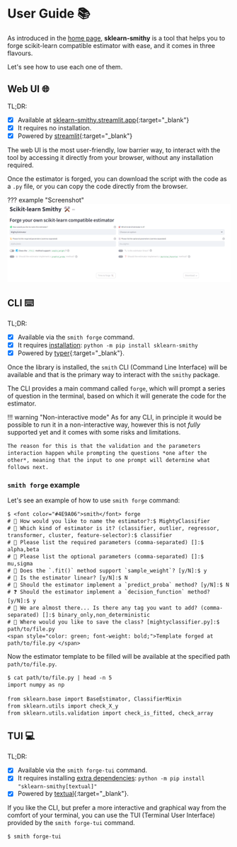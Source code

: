# User Guide 📚

As introduced in the [home page](index.md), **sklearn-smithy** is a tool that helps you to forge scikit-learn compatible estimator with ease, and it comes in three flavours.

Let's see how to use each one of them.

## Web UI 🌐

TL;DR:

- [x] Available at [sklearn-smithy.streamlit.app](https://sklearn-smithy.streamlit.app/){:target="_blank"}
- [x] It requires no installation.
- [x] Powered by [streamlit](https://streamlit.io/){:target="_blank"}

The web UI is the most user-friendly, low barrier way, to interact with the tool by accessing it directly from your browser, without any installation required.

Once the estimator is forged, you can download the script with the code as a `.py` file, or you can copy the code directly from the browser.

??? example "Screenshot"
    ![Web UI](img/webui.png)

## CLI ⌨️

TL;DR:

- [x] Available via the `smith forge` command.
- [x] It requires [installation](installation.md): `python -m pip install sklearn-smithy`
- [x] Powered by [typer](https://typer.tiangolo.com/){:target="_blank"}.

Once the library is installed, the `smith` CLI (Command Line Interface) will be available and that is the primary way to interact with the `smithy` package.

The CLI provides a main command called `forge`, which will prompt a series of question in the terminal, based on which it will generate the code for the estimator.

!!! warning "Non-interactive mode"
    As for any CLI, in principle it would be possible to run it in a non-interactive way, however this is not *fully* supported yet and it comes with some risks and limitations.

    The reason for this is that the validation and the parameters interaction happen while prompting the questions *one after the other*, meaning that the input to one prompt will determine what follows next.

### `smith forge` example

Let's see an example of how to use `smith forge` command:

<div class="termy">

```console
$ <font color="#4E9A06">smith</font> forge
# 🐍 How would you like to name the estimator?:$ MightyClassifier
# 🎯 Which kind of estimator is it? (classifier, outlier, regressor, transformer, cluster, feature-selector):$ classifier
# 📜 Please list the required parameters (comma-separated) []:$ alpha,beta
# 📑 Please list the optional parameters (comma-separated) []:$ mu,sigma
# 📶 Does the `.fit()` method support `sample_weight`? [y/N]:$ y
# 📏 Is the estimator linear? [y/N]:$ N
# 🎲 Should the estimator implement a `predict_proba` method? [y/N]:$ N
# ❓ Should the estimator implement a `decision_function` method? [y/N]:$ y
# 🧪 We are almost there... Is there any tag you want to add? (comma-separated) []:$ binary_only,non_deterministic
# 📂 Where would you like to save the class? [mightyclassifier.py]:$ path/to/file.py
<span style="color: green; font-weight: bold;">Template forged at path/to/file.py </span>
```

</div>

Now the estimator template to be filled will be available at the specified path `path/to/file.py`.

<div class="termy">

```console
$ cat path/to/file.py | head -n 5
import numpy as np

from sklearn.base import BaseEstimator, ClassifierMixin
from sklearn.utils import check_X_y
from sklearn.utils.validation import check_is_fitted, check_array
```

</div>

## TUI 💻

TL;DR:

- [x] Available via the `smith forge-tui` command.
- [x] It requires installing [extra dependencies](installation.md#extra-dependencies): `python -m pip install "sklearn-smithy[textual]"`
- [x] Powered by [textual](https://textual.textualize.io/){:target="_blank"}.

If you like the CLI, but prefer a more interactive and graphical way from the comfort of your terminal, you can use the TUI (Terminal User Interface) provided by the `smith forge-tui` command.

```console
$ smith forge-tui
```

```{.textual path="sksmithy/tui/_tui.py" columns="200" lines="35"}
```
